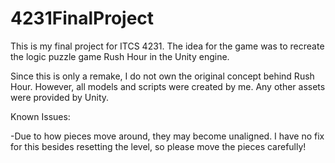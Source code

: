 # 4231FinalProject
 
This is my final project for ITCS 4231. The idea for the game was to recreate the logic puzzle game Rush Hour in the Unity engine.

Since this is only a remake, I do not own the original concept behind Rush Hour. However, all models and scripts were created by me. Any other assets were provided by Unity.

Known Issues:

-Due to how pieces move around, they may become unaligned. I have no fix for this besides resetting the level, so please move the pieces carefully!
